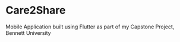 # Care2Share
Mobile Application built using Flutter as part of my Capstone Project, Bennett University
